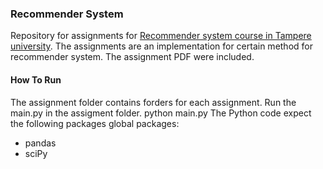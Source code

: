 ### Recommender System 
Repository for assignments for [Recommender system course in Tampere university](https://www.tuni.fi/en/students-guide/curriculum/course-units/uta-ykoodi-53272?year=2023).
The assignments are an implementation for certain method for recommender system. 
The assignment PDF were included.

#### How To Run
The assignment folder contains forders for each assignment. Run the main.py in the assigment folder.
    python main.py
The Python code expect the following packages global packages:
- pandas
- sciPy